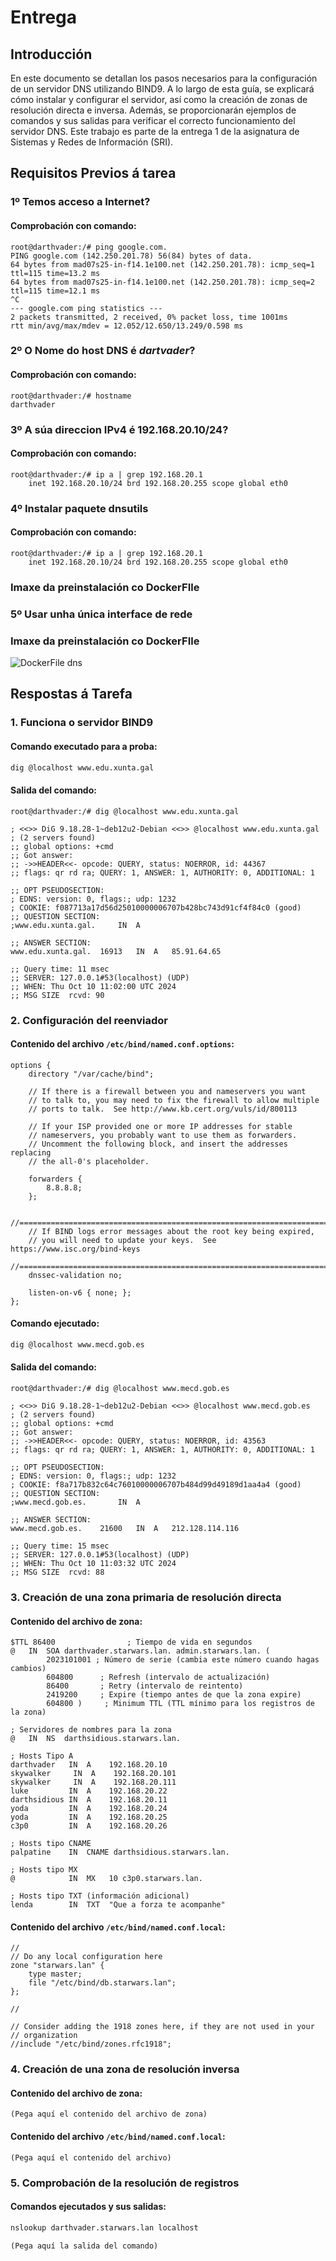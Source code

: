 
# Entrega

## Introducción

En este documento se detallan los pasos necesarios para la configuración de un servidor DNS utilizando BIND9. A lo largo de esta guía, se explicará cómo instalar y configurar el servidor, así como la creación de zonas de resolución directa e inversa. Además, se proporcionarán ejemplos de comandos y sus salidas para verificar el correcto funcionamiento del servidor DNS. Este trabajo es parte de la entrega 1 de la asignatura de Sistemas y Redes de Información (SRI).

## Requisitos Previos á tarea

### 1º Temos acceso a Internet?

#### Comprobación con comando:

```
root@darthvader:/# ping google.com.
PING google.com (142.250.201.78) 56(84) bytes of data.
64 bytes from mad07s25-in-f14.1e100.net (142.250.201.78): icmp_seq=1 ttl=115 time=13.2 ms
64 bytes from mad07s25-in-f14.1e100.net (142.250.201.78): icmp_seq=2 ttl=115 time=12.1 ms
^C
--- google.com ping statistics ---
2 packets transmitted, 2 received, 0% packet loss, time 1001ms
rtt min/avg/max/mdev = 12.052/12.650/13.249/0.598 ms
```

### 2º O Nome do host DNS é ***dartvader***?

#### Comprobación con comando:

```
root@darthvader:/# hostname
darthvader
```

### 3º A súa direccion IPv4 é 192.168.20.10/24?

#### Comprobación con comando:

```
root@darthvader:/# ip a | grep 192.168.20.1
    inet 192.168.20.10/24 brd 192.168.20.255 scope global eth0
```
### 4º Instalar paquete dnsutils
#### Comprobación con comando:
```
root@darthvader:/# ip a | grep 192.168.20.1
    inet 192.168.20.10/24 brd 192.168.20.255 scope global eth0
```
### Imaxe da preinstalación co DockerFIle

### 5º Usar unha única interface de rede
### Imaxe da preinstalación co DockerFIle
![DockerFile dns](/docs/img/dockerfilepre.png)

## Respostas á Tarefa

### 1. Funciona o servidor BIND9

#### Comando executado para a proba:
```bash
dig @localhost www.edu.xunta.gal
```

#### Salida del comando:
```
root@darthvader:/# dig @localhost www.edu.xunta.gal

; <<>> DiG 9.18.28-1~deb12u2-Debian <<>> @localhost www.edu.xunta.gal
; (2 servers found)
;; global options: +cmd
;; Got answer:
;; ->>HEADER<<- opcode: QUERY, status: NOERROR, id: 44367
;; flags: qr rd ra; QUERY: 1, ANSWER: 1, AUTHORITY: 0, ADDITIONAL: 1

;; OPT PSEUDOSECTION:
; EDNS: version: 0, flags:; udp: 1232
; COOKIE: f087713a17d56d25010000006707b428bc743d91cf4f84c0 (good)
;; QUESTION SECTION:
;www.edu.xunta.gal.		IN	A

;; ANSWER SECTION:
www.edu.xunta.gal.	16913	IN	A	85.91.64.65

;; Query time: 11 msec
;; SERVER: 127.0.0.1#53(localhost) (UDP)
;; WHEN: Thu Oct 10 11:02:00 UTC 2024
;; MSG SIZE  rcvd: 90
```

### 2. Configuración del reenviador

#### Contenido del archivo `/etc/bind/named.conf.options`:
```
options {
	directory "/var/cache/bind";

	// If there is a firewall between you and nameservers you want
	// to talk to, you may need to fix the firewall to allow multiple
	// ports to talk.  See http://www.kb.cert.org/vuls/id/800113

	// If your ISP provided one or more IP addresses for stable 
	// nameservers, you probably want to use them as forwarders.  
	// Uncomment the following block, and insert the addresses replacing 
	// the all-0's placeholder.

	forwarders {
		8.8.8.8;
	};

	//========================================================================
	// If BIND logs error messages about the root key being expired,
	// you will need to update your keys.  See https://www.isc.org/bind-keys
	//========================================================================
	dnssec-validation no;

	listen-on-v6 { none; };
};
```

#### Comando ejecutado:
```bash
dig @localhost www.mecd.gob.es
```

#### Salida del comando:
```
root@darthvader:/# dig @localhost www.mecd.gob.es

; <<>> DiG 9.18.28-1~deb12u2-Debian <<>> @localhost www.mecd.gob.es
; (2 servers found)
;; global options: +cmd
;; Got answer:
;; ->>HEADER<<- opcode: QUERY, status: NOERROR, id: 43563
;; flags: qr rd ra; QUERY: 1, ANSWER: 1, AUTHORITY: 0, ADDITIONAL: 1

;; OPT PSEUDOSECTION:
; EDNS: version: 0, flags:; udp: 1232
; COOKIE: f8a717b832c64c76010000006707b484d99d49189d1aa4a4 (good)
;; QUESTION SECTION:
;www.mecd.gob.es.		IN	A

;; ANSWER SECTION:
www.mecd.gob.es.	21600	IN	A	212.128.114.116

;; Query time: 15 msec
;; SERVER: 127.0.0.1#53(localhost) (UDP)
;; WHEN: Thu Oct 10 11:03:32 UTC 2024
;; MSG SIZE  rcvd: 88

```

### 3. Creación de una zona primaria de resolución directa

#### Contenido del archivo de zona:
```
$TTL 86400                ; Tiempo de vida en segundos
@   IN  SOA darthvader.starwars.lan. admin.starwars.lan. (
        2023101001 ; Número de serie (cambia este número cuando hagas cambios)
        604800      ; Refresh (intervalo de actualización)
        86400       ; Retry (intervalo de reintento)
        2419200     ; Expire (tiempo antes de que la zona expire)
        604800 )     ; Minimum TTL (TTL mínimo para los registros de la zona)

; Servidores de nombres para la zona
@   IN  NS  darthsidious.starwars.lan.

; Hosts Tipo A
darthvader   IN  A    192.168.20.10
skywalker     IN  A    192.168.20.101
skywalker     IN  A    192.168.20.111
luke         IN  A    192.168.20.22
darthsidious IN  A    192.168.20.11
yoda         IN  A    192.168.20.24
yoda         IN  A    192.168.20.25
c3p0         IN  A    192.168.20.26

; Hosts tipo CNAME 
palpatine    IN  CNAME darthsidious.starwars.lan.

; Hosts tipo MX 
@            IN  MX   10 c3p0.starwars.lan.

; Hosts tipo TXT (información adicional)
lenda        IN  TXT  "Que a forza te acompanhe"
```

#### Contenido del archivo `/etc/bind/named.conf.local`:
```
//
// Do any local configuration here
zone "starwars.lan" {
    type master;                 
    file "/etc/bind/db.starwars.lan"; 
};

//

// Consider adding the 1918 zones here, if they are not used in your
// organization
//include "/etc/bind/zones.rfc1918";
```

### 4. Creación de una zona de resolución inversa

#### Contenido del archivo de zona:
```
(Pega aquí el contenido del archivo de zona)
```

#### Contenido del archivo `/etc/bind/named.conf.local`:
```
(Pega aquí el contenido del archivo)
```

### 5. Comprobación de la resolución de registros

#### Comandos ejecutados y sus salidas:
```bash
nslookup darthvader.starwars.lan localhost
```
```
(Pega aquí la salida del comando)
```


